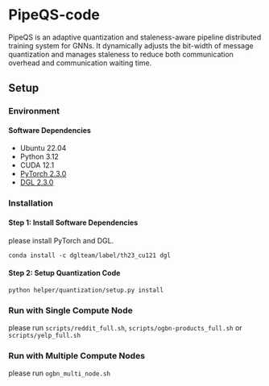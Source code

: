 # PipeQS-code

PipeQS is an adaptive quantization and staleness-aware pipeline distributed training system for GNNs. It dynamically adjusts the bit-width of message quantization and manages staleness to reduce both communication overhead and communication waiting time.

## Setup

### Environment

#### Software Dependencies

- Ubuntu 22.04
- Python 3.12
- CUDA 12.1
- [PyTorch 2.3.0](https://github.com/pytorch/pytorch)
- [DGL 2.3.0](https://github.com/dmlc/dgl)

### Installation

#### Step 1: Install Software Dependencies

please  install PyTorch and DGL.

```
conda install -c dglteam/label/th23_cu121 dgl
```

#### Step 2: Setup Quantization Code

```
python helper/quantization/setup.py install
```

### Run with Single Compute Node

please run `scripts/reddit_full.sh`,  `scripts/ogbn-products_full.sh` or  `scripts/yelp_full.sh`

### Run with Multiple Compute Nodes

please run `ogbn_multi_node.sh`

